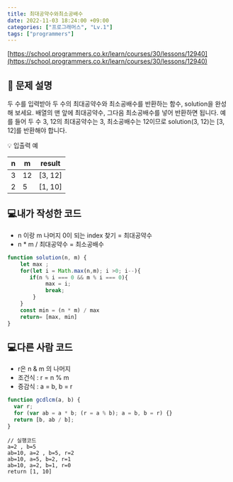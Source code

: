 ```yaml
---
title: 최대공약수와최소공배수
date: 2022-11-03 18:24:00 +09:00
categories: ["프로그래머스", "Lv.1"]
tags: ["programmers"]
---
```


[https://school.programmers.co.kr/learn/courses/30/lessons/12940](https://school.programmers.co.kr/learn/courses/30/lessons/12940)

## 📔 문제 설명

두 수를 입력받아 두 수의 최대공약수와 최소공배수를 반환하는 함수, solution을 완성해 보세요. 배열의 맨 앞에 최대공약수, 그다음 최소공배수를 넣어 반환하면 됩니다. 예를 들어 두 수 3, 12의 최대공약수는 3, 최소공배수는 12이므로 solution(3, 12)는 [3, 12]를 반환해야 합니다.

💡 입출력 예

| n   | m   | result  |
| --- | --- | ------- |
| 3   | 12  | [3, 12] |
| 2   | 5   | [1, 10] |

## 💻내가 작성한 코드

- n 이랑 m 나머지 0이 되는 index 찾기 = 최대공약수
- n \* m / 최대공약수 = 최소공배수

```js
function solution(n, m) {
    let max ;
    for(let i = Math.max(n,m); i >0; i--){
       if(n % i === 0 && m % i === 0){
            max = i;
            break;
        }
    }
    const min = (n * m) / max
    return= [max, min]
}
```

## 💻다른 사람 코드

- r은 n & m 의 나머지
- 조건식 : r = n % m
- 증감식 : a = b, b = r

```js
function gcdlcm(a, b) {
  var r;
  for (var ab = a * b; (r = a % b); a = b, b = r) {}
  return [b, ab / b];
}
```

```
// 실행코드
a=2 , b=5
ab=10, a=2 , b=5, r=2
ab=10, a=5, b=2, r=1
ab=10, a=2, b=1, r=0
return [1, 10]
```
